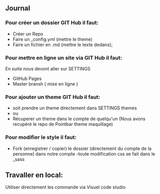 ## Journal

### Pour créer un dossier GIT Hub il faut:
- Créer un Repo
- Faire un _config.yml (mettre le theme)
- Faire un fichier en .md (mettre le texte dedans);


### Pour mettre en ligne un site via GIT Hub il faut:
En suite nous devont aller sur SETTINGS

- GitHub Pages
- Master bransh
( mise en ligne )

### Pour ajouter un theme GIT Hub il faut:
- soit prendre un theme directement dans SETTINGS themes 
- ou 
- Récuperer un theme dans le compte de quelqu'un (Nous avons recupéré le repo de Pointbar theme maquillage)

### Pour modifier le style il faut:
- Fork (enregistrer / copier) le dossier (directement du compte de la personne) dans notre compte
-toute modification css se fait dans le _sass



## Travaller en local: 
Utiliser directement les commande via Visuel code studio

